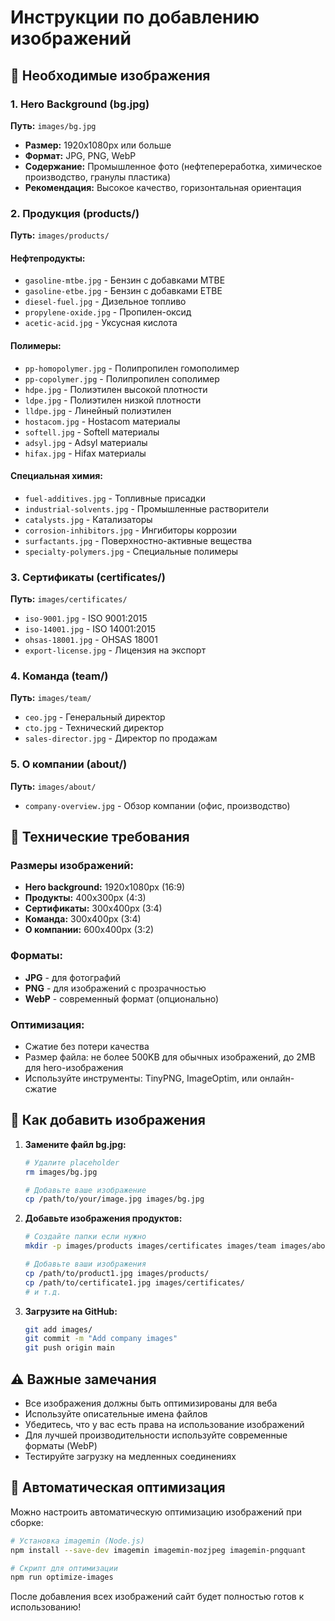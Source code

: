 # Инструкции по добавлению изображений

## 📸 Необходимые изображения

### 1. Hero Background (bg.jpg)
**Путь:** `images/bg.jpg`
- **Размер:** 1920x1080px или больше
- **Формат:** JPG, PNG, WebP
- **Содержание:** Промышленное фото (нефтепереработка, химическое производство, гранулы пластика)
- **Рекомендация:** Высокое качество, горизонтальная ориентация

### 2. Продукция (products/)
**Путь:** `images/products/`

#### Нефтепродукты:
- `gasoline-mtbe.jpg` - Бензин с добавками MTBE
- `gasoline-etbe.jpg` - Бензин с добавками ETBE  
- `diesel-fuel.jpg` - Дизельное топливо
- `propylene-oxide.jpg` - Пропилен-оксид
- `acetic-acid.jpg` - Уксусная кислота

#### Полимеры:
- `pp-homopolymer.jpg` - Полипропилен гомополимер
- `pp-copolymer.jpg` - Полипропилен сополимер
- `hdpe.jpg` - Полиэтилен высокой плотности
- `ldpe.jpg` - Полиэтилен низкой плотности
- `lldpe.jpg` - Линейный полиэтилен
- `hostacom.jpg` - Hostacom материалы
- `softell.jpg` - Softell материалы
- `adsyl.jpg` - Adsyl материалы
- `hifax.jpg` - Hifax материалы

#### Специальная химия:
- `fuel-additives.jpg` - Топливные присадки
- `industrial-solvents.jpg` - Промышленные растворители
- `catalysts.jpg` - Катализаторы
- `corrosion-inhibitors.jpg` - Ингибиторы коррозии
- `surfactants.jpg` - Поверхностно-активные вещества
- `specialty-polymers.jpg` - Специальные полимеры

### 3. Сертификаты (certificates/)
**Путь:** `images/certificates/`
- `iso-9001.jpg` - ISO 9001:2015
- `iso-14001.jpg` - ISO 14001:2015
- `ohsas-18001.jpg` - OHSAS 18001
- `export-license.jpg` - Лицензия на экспорт

### 4. Команда (team/)
**Путь:** `images/team/`
- `ceo.jpg` - Генеральный директор
- `cto.jpg` - Технический директор
- `sales-director.jpg` - Директор по продажам

### 5. О компании (about/)
**Путь:** `images/about/`
- `company-overview.jpg` - Обзор компании (офис, производство)

## 📏 Технические требования

### Размеры изображений:
- **Hero background:** 1920x1080px (16:9)
- **Продукты:** 400x300px (4:3)
- **Сертификаты:** 300x400px (3:4)
- **Команда:** 300x400px (3:4)
- **О компании:** 600x400px (3:2)

### Форматы:
- **JPG** - для фотографий
- **PNG** - для изображений с прозрачностью
- **WebP** - современный формат (опционально)

### Оптимизация:
- Сжатие без потери качества
- Размер файла: не более 500KB для обычных изображений, до 2MB для hero-изображения
- Используйте инструменты: TinyPNG, ImageOptim, или онлайн-сжатие

## 🚀 Как добавить изображения

1. **Замените файл bg.jpg:**
   ```bash
   # Удалите placeholder
   rm images/bg.jpg
   
   # Добавьте ваше изображение
   cp /path/to/your/image.jpg images/bg.jpg
   ```

2. **Добавьте изображения продуктов:**
   ```bash
   # Создайте папки если нужно
   mkdir -p images/products images/certificates images/team images/about
   
   # Добавьте ваши изображения
   cp /path/to/product1.jpg images/products/
   cp /path/to/certificate1.jpg images/certificates/
   # и т.д.
   ```

3. **Загрузите на GitHub:**
   ```bash
   git add images/
   git commit -m "Add company images"
   git push origin main
   ```

## ⚠️ Важные замечания

- Все изображения должны быть оптимизированы для веба
- Используйте описательные имена файлов
- Убедитесь, что у вас есть права на использование изображений
- Для лучшей производительности используйте современные форматы (WebP)
- Тестируйте загрузку на медленных соединениях

## 🔧 Автоматическая оптимизация

Можно настроить автоматическую оптимизацию изображений при сборке:

```bash
# Установка imagemin (Node.js)
npm install --save-dev imagemin imagemin-mozjpeg imagemin-pngquant

# Скрипт для оптимизации
npm run optimize-images
```

После добавления всех изображений сайт будет полностью готов к использованию!
